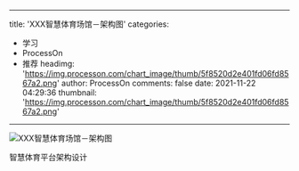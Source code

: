 
---
title: 'XXX智慧体育场馆－架构图'
categories: 
 - 学习
 - ProcessOn
 - 推荐
headimg: 'https://img.processon.com/chart_image/thumb/5f8520d2e401fd06fd8567a2.png'
author: ProcessOn
comments: false
date: 2021-11-22 04:29:36
thumbnail: 'https://img.processon.com/chart_image/thumb/5f8520d2e401fd06fd8567a2.png'
---

<div>   
<img class="thumb" alt="XXX智慧体育场馆－架构图" src="https://img.processon.com/chart_image/thumb/5f8520d2e401fd06fd8567a2.png" referrerpolicy="no-referrer">
<p>智慧体育平台架构设计</p>  
</div>
            